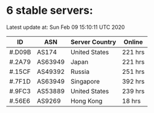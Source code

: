 # 6 stable servers:

Latest update at: Sun Feb 09 15:10:11 UTC 2020

| ID | ASN | Server Country | Online |
| -- | --- | -------------- | ------ |
| #.D09B | AS174 | United States | 221 hrs |
| #.2A79 | AS63949 | Japan | 221 hrs |
| #.15CF | AS49392 | Russia | 251 hrs |
| #.7F1D | AS63949 | Singapore | 392 hrs |
| #.9FC3 | AS53889 | United States | 239 hrs |
| #.56E6 | AS9269 | Hong Kong | 18 hrs |

